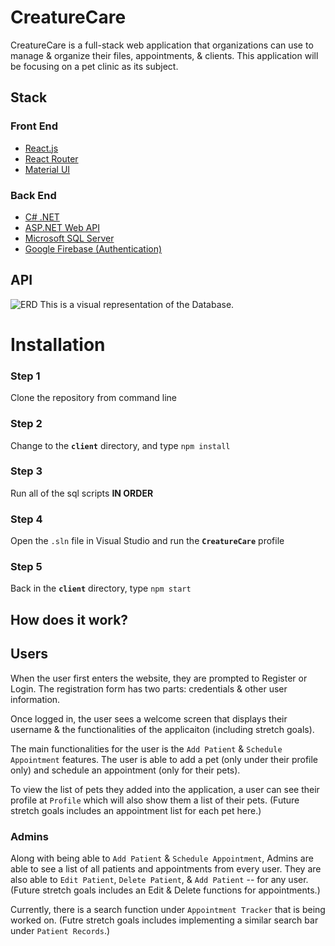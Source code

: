 # CreatureCare

CreatureCare is a full-stack web application that organizations can use to manage & organize their files, appointments, & clients. This application will be focusing on a pet clinic as its subject.

## Stack

### Front End

- [React.js](https://reactjs.org/)
- [React Router](https://reactrouter.com/en/main)
- [Material UI](https://mui.com/)

### Back End

- [C# .NET](https://dotnet.microsoft.com/en-us/languages/csharp)
- [ASP.NET Web API](https://dotnet.microsoft.com/en-us/apps/aspnet/apis)
- [Microsoft SQL Server](https://learn.microsoft.com/en-us/sql/database-engine/install-windows/install-sql-server?view=sql-server-ver16)
- [Google Firebase (Authentication)](https://console.firebase.google.com/)
  
## API

![ERD](https://www.dropbox.com/s/0mtbl2nhd36qcgr/CreatureCare.png?dl=0)
This is a visual representation of the Database.  

# Installation

### Step 1
Clone the repository from command line  

### Step 2
Change to the **`client`** directory, and type `npm install`  

### Step 3
Run all of the sql scripts **IN ORDER**  

### Step 4
Open the `.sln` file in Visual Studio and run the **`CreatureCare`** profile  

### Step 5
Back in the **`client`** directory, type `npm start`

## How does it work?

## Users

When the user first enters the website, they are prompted to Register or Login. The registration form has two parts: credentials & other user information.

Once logged in, the user sees a welcome screen that displays their username & the functionalities of the applicaiton (including stretch goals). 

The main functionalities for the user is the `Add Patient` & `Schedule Appointment` features. The user is able to add a pet (only under their profile only) and schedule an appointment (only for their pets). 

To view the list of pets they added into the application, a user can see their profile at `Profile` which will also show them a list of their pets. (Future stretch goals includes an appointment list for each pet here.)

### Admins

Along with being able to `Add Patient` & `Schedule Appointment`, Admins are able to see a list of all patients and appointments from every user. They are also able to `Edit Patient`, `Delete Patient`, & `Add Patient` -- for any user. (Future stretch goals includes an Edit & Delete functions for appointments.)

Currently, there is a search function under `Appointment Tracker` that is being worked on. (Futre stretch goals includes implementing a similar search bar under `Patient Records`.) 
